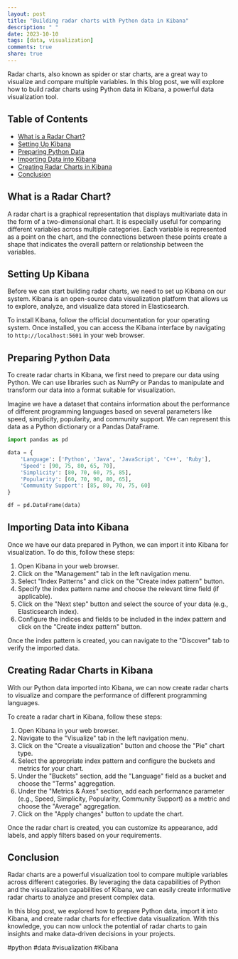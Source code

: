 ```yaml
---
layout: post
title: "Building radar charts with Python data in Kibana"
description: " "
date: 2023-10-10
tags: [data, visualization]
comments: true
share: true
---
```


Radar charts, also known as spider or star charts, are a great way to visualize and compare multiple variables. In this blog post, we will explore how to build radar charts using Python data in Kibana, a powerful data visualization tool.

## Table of Contents

- [What is a Radar Chart?](#what-is-a-radar-chart)
- [Setting Up Kibana](#setting-up-kibana)
- [Preparing Python Data](#preparing-python-data)
- [Importing Data into Kibana](#importing-data-into-kibana)
- [Creating Radar Charts in Kibana](#creating-radar-charts-in-kibana)
- [Conclusion](#conclusion)

## What is a Radar Chart?

A radar chart is a graphical representation that displays multivariate data in the form of a two-dimensional chart. It is especially useful for comparing different variables across multiple categories. Each variable is represented as a point on the chart, and the connections between these points create a shape that indicates the overall pattern or relationship between the variables.

## Setting Up Kibana

Before we can start building radar charts, we need to set up Kibana on our system. Kibana is an open-source data visualization platform that allows us to explore, analyze, and visualize data stored in Elasticsearch.

To install Kibana, follow the official documentation for your operating system. Once installed, you can access the Kibana interface by navigating to `http://localhost:5601` in your web browser.

## Preparing Python Data

To create radar charts in Kibana, we first need to prepare our data using Python. We can use libraries such as NumPy or Pandas to manipulate and transform our data into a format suitable for visualization.

Imagine we have a dataset that contains information about the performance of different programming languages based on several parameters like speed, simplicity, popularity, and community support. We can represent this data as a Python dictionary or a Pandas DataFrame.

```python
import pandas as pd

data = {
    'Language': ['Python', 'Java', 'JavaScript', 'C++', 'Ruby'],
    'Speed': [90, 75, 80, 65, 70],
    'Simplicity': [80, 70, 60, 75, 85],
    'Popularity': [60, 70, 90, 80, 65],
    'Community Support': [85, 80, 70, 75, 60]
}

df = pd.DataFrame(data)
```

## Importing Data into Kibana

Once we have our data prepared in Python, we can import it into Kibana for visualization. To do this, follow these steps:

1. Open Kibana in your web browser.
2. Click on the "Management" tab in the left navigation menu.
3. Select "Index Patterns" and click on the "Create index pattern" button.
4. Specify the index pattern name and choose the relevant time field (if applicable).
5. Click on the "Next step" button and select the source of your data (e.g., Elasticsearch index).
6. Configure the indices and fields to be included in the index pattern and click on the "Create index pattern" button.

Once the index pattern is created, you can navigate to the "Discover" tab to verify the imported data.

## Creating Radar Charts in Kibana

With our Python data imported into Kibana, we can now create radar charts to visualize and compare the performance of different programming languages.

To create a radar chart in Kibana, follow these steps:

1. Open Kibana in your web browser.
2. Navigate to the "Visualize" tab in the left navigation menu.
3. Click on the "Create a visualization" button and choose the "Pie" chart type.
4. Select the appropriate index pattern and configure the buckets and metrics for your chart.
5. Under the "Buckets" section, add the "Language" field as a bucket and choose the "Terms" aggregation.
6. Under the "Metrics & Axes" section, add each performance parameter (e.g., Speed, Simplicity, Popularity, Community Support) as a metric and choose the "Average" aggregation.
7. Click on the "Apply changes" button to update the chart.

Once the radar chart is created, you can customize its appearance, add labels, and apply filters based on your requirements.

## Conclusion

Radar charts are a powerful visualization tool to compare multiple variables across different categories. By leveraging the data capabilities of Python and the visualization capabilities of Kibana, we can easily create informative radar charts to analyze and present complex data.

In this blog post, we explored how to prepare Python data, import it into Kibana, and create radar charts for effective data visualization. With this knowledge, you can now unlock the potential of radar charts to gain insights and make data-driven decisions in your projects.

#python #data #visualization #Kibana